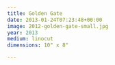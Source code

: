 ```yaml
---
title: Golden Gate
date: 2013-01-24T07:23:48+00:00
image: 2012-golden-gate-small.jpg
year: 2013
medium: linocut
dimensions: 10" x 8"

---
```

